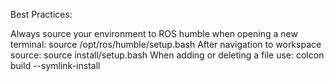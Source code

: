 Best Practices:

Always source your environment to ROS humble when opening a new terminal: source /opt/ros/humble/setup.bash
After navigation to workspace source: source install/setup.bash
When adding or deleting a file use: colcon build --symlink-install
